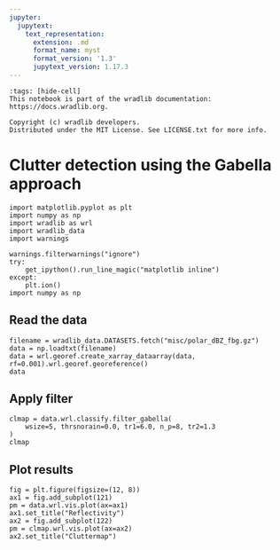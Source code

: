 ```yaml
---
jupyter:
  jupytext:
    text_representation:
      extension: .md
      format_name: myst
      format_version: '1.3'
      jupytext_version: 1.17.3
---
```


```{raw-cell}
:tags: [hide-cell]
This notebook is part of the wradlib documentation: https://docs.wradlib.org.

Copyright (c) wradlib developers.
Distributed under the MIT License. See LICENSE.txt for more info.
```

# Clutter detection using the Gabella approach

```{code-cell} python
import matplotlib.pyplot as plt
import numpy as np
import wradlib as wrl
import wradlib_data
import warnings

warnings.filterwarnings("ignore")
try:
    get_ipython().run_line_magic("matplotlib inline")
except:
    plt.ion()
import numpy as np
```

## Read the data

```{code-cell} python
filename = wradlib_data.DATASETS.fetch("misc/polar_dBZ_fbg.gz")
data = np.loadtxt(filename)
data = wrl.georef.create_xarray_dataarray(data, rf=0.001).wrl.georef.georeference()
data
```

## Apply filter

```{code-cell} python
clmap = data.wrl.classify.filter_gabella(
    wsize=5, thrsnorain=0.0, tr1=6.0, n_p=8, tr2=1.3
)
clmap
```

## Plot results

```{code-cell} python
fig = plt.figure(figsize=(12, 8))
ax1 = fig.add_subplot(121)
pm = data.wrl.vis.plot(ax=ax1)
ax1.set_title("Reflectivity")
ax2 = fig.add_subplot(122)
pm = clmap.wrl.vis.plot(ax=ax2)
ax2.set_title("Cluttermap")
```
